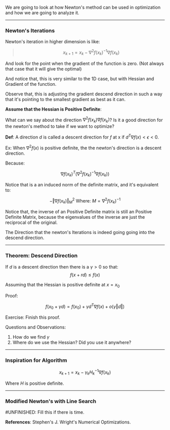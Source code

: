 We are going to look at how Newton's method can be used in optimization and how we are going to analyze it. 


---
### **Newton's Iterations**
Newton's iteration in higher dimension is like: 

> $$
> x_{k + 1} = x_{k} - \nabla^2 f(x_{k})^{-1} \nabla f(x_{k})
> $$

And look for the point when the gradient of the function is zero. (Not always that case that it will give the optimal)

And notice that, this is very similar to the 1D case, but with Hessian and Gradient of the function. 

Observe that, this is adjusting the gradient descend direction in such a way that it's pointing to the smallest gradient as best as it can. 

**Assume that the Hessian is Positive Definite**: 

What can we say about the direction $\nabla^2 f(x_k)\nabla f(x_k)$? Is it a good direction for the newton's method to take if we want to optimize? 

**Def**: A direction $d$ is called a descent direction for $f$ at x if $d^T \nabla f(x) < \epsilon < 0$. 

Ex: When $\nabla^2 f(x)$ is positive definite, the the newton's direction is a descent direction. 

Because: 

$$
\nabla f(x_k)^T (\nabla^2 f(x_k)^{-1}\nabla f(x_k))
$$

Notice that is a an induced norm of the definite matrix, and it's equivalent to: 

$$
-\Vert \nabla f(x_k)\Vert^2_M \text{  Where: } M = \nabla^2 f(x_k)^{-1}
$$

Notice that, the inverse of an Positive Definite matrix is still an Positive Definite Matrix, because the eigenvalues of the inverse are just the reciprocal of the original. 

The Direction that the newton's Iterations is indeed going going into the descend direction. 

---
### **Theorem: Descend Direction**

If $d$ is a descent direction then there is a $\gamma > 0$ so that: 
$$
f(x + rd) \le f(x)
$$

Assuming that the Hessian is positive definite at $x = x_0$

Proof: 

$$
f(x_0 + \gamma d) = f(x_0) + \gamma d^T\nabla f(x) + o(\gamma \Vert d\Vert)
$$

Exercise: Finish this proof. 

Questions and Observations: 
1. How do we find $\gamma$
2. Where do we use the Hessian? Did you use it anywhere? 

---
### **Inspiration for Algorithm**

$$
x_{k + 1} = x_{k} - \gamma_k H^{-1}_k \nabla f(x_k)
$$

Where $H$ is positive definite. 


---
### **Modified Newton's with Line Search**

#UNFINISHED: Fill this if there is time. 

**References**: Stephen's J. Wright's Numerical Optimizations. 
